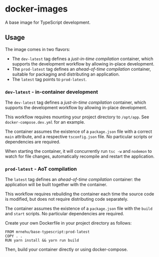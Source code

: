docker-images
=============

A base image for TypeScript development.

## Usage

The image comes in two flavors:

-	The `dev-latest` tag defines a _just-in-time compilation_ container, which supports the development workflow by allowing in-place development.
-	The `prod-latest` tag defines an _ahead-of-time compilation_ container, suitable for packaging and distributing an application.
-	The `latest` tag points to `prod-latest`.

### `dev-latest` - in-container development

The `dev-latest` tag defines a _just-in-time compilation_ container, which supports the development workflow by allowing in-place development.

This workflow requires mounting your project directory to `/opt/app`. See `docker-compose.dev.yml` for an example.

The container assumes the existence of a `package.json` file with a correct `main` attribute, and a respective `tsconfig.json` file. No particular scripts or dependencies are required.

When starting the container, it will concurrently run `tsc -w` and `nodemon` to watch for file changes, automatically recompile and restart the application.

### `prod-latest` - AoT compilation

The `latest` tag defines an _ahead-of-time compilation_ container: the application will be built together with the container.

This workflow requires rebuilding the container each time the source code is modified, but does not require distributing code separately.

The container assumes the existence of a `package.json` file with the `build` and `start` scripts. No particular dependencies are required.

Create your own Dockerfile in your project directory as follows:
```
FROM mrnehu/base-typescript:prod-latest
COPY . .
RUN yarn install && yarn run build
```

Then, build your container directly or using docker-compose.